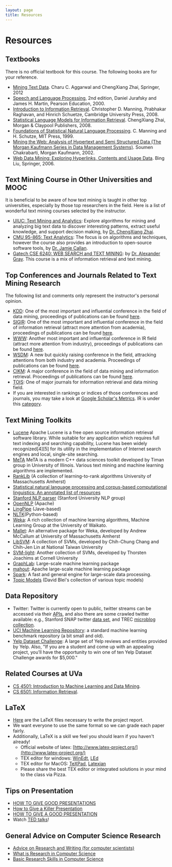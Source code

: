 ```yaml
---
layout: page
title: Resources
---
```

# Resources

## Textbooks
There is no official textbook for this course. The following books are for your reference. 

 - [Mining Text Data](http://www.amazon.com/Mining-Text-Data-Charu-Aggarwal/dp/1461432227/ref=sr_1_1?ie=UTF8&qid=1419222650&sr=8-1&keywords=Mining+Text+Data). Charu C. Aggarwal and  ChengXiang Zhai, Springer, 2012
 - [Speech and Language Processing](http://www.cs.colorado.edu/~martin/slp.html), 2nd edition, Daniel Jurafsky and James H. Martin, Pearson Education, 2000.
 - [Introduction to Information Retrieval](http://nlp.stanford.edu/IR-book/).
   Christopher D. Manning, Prabhakar Raghavan, and Hinrich Schuetze,
   Cambridge University Press, 2008.  
 - [Statistical Language Models for Information Retrieval](http://www.morganclaypool.com/doi/abs/10.2200/S00158ED1V01Y200811HLT001).
   ChengXiang Zhai, Morgan & Claypool Publishers, 2008.
 - [Foundations of Statistical Natural Language Processing](http://nlp.stanford.edu/fsnlp/). C. Manning and H. Schutze,
   MIT Press, 1999. 
 - [Mining the Web: Analysis of Hypertext and Semi Structured Data (The Morgan Kaufmann Series in Data Management Systems)](http://www.cse.iitb.ac.in/~soumen/mining-the-web/). Soumen
   Chakrabarti, Morgan Kaufmann, 2002.
 - [Web Data Mining: Exploring Hyperlinks, Contents and Usage Data](http://www.cs.uic.edu/~liub/WebMiningBook.html). Bing Liu, Springer, 2006.

## Text Mining Course in Other Universities and MOOC
It is beneficial to be aware of how text mining is taught in other top universities, especially by those top researchers in the field. Here is a list of wonderful text mining courses selected by the instructor.

 - [UIUC: Text Mining and Analytics](https://www.coursera.org/course/textanalytics): Explore algorithms for mining and analyzing big text data to discover interesting patterns, extract useful knowledge, and support decision making, by [Dr. ChengXiang Zhai](http://web.engr.illinois.edu/~czhai/). 
 - [CMU 95-865: Text Analytics](http://boston.lti.cs.cmu.edu/classes/95-865/): The focus is on algorithms and techniques, however the course also provides an introduction to open-source software tools, by [Dr. Jamie Callan](http://www.cs.cmu.edu/~callan/).
 - [Gatech CSE 6240: WEB SEARCH and TEXT MINING](http://www.cc.gatech.edu/~agray/6240spr11/): by [Dr. Alexander Gray](http://www.cc.gatech.edu/~agray/). This course is a mix of information retrieval and text mining.
 

## Top Conferences and Journals Related to Text Mining Research
The following list and comments only represent the instructor's personal opinion.

- [KDD](http://www.kdd.org/): One of the most important and influential conference in the field of data mining, proceedings of publications can be found [here](http://dl.acm.org/event.cfm?id=RE160).
- [SIGIR](http://sigir.org/): One of the most important and influential conference in the field of information retrieval (attract more attention from academia), proceedings of publications can be found [here](http://dl.acm.org/event.cfm?id=RE329).
- [WWW](http://www.www2014.wwwconference.org/): Another most important and influential conference in IR field (attract more attention from industry), proceedings of publications can be found [here](http://dl.acm.org/event.cfm?id=RE334).
- [WSDM](http://www.wsdm-conference.org/): A new but quickly raising conference in the field, attracking attentions from both industry and academia. Proceedings of publications can be found [here](http://dl.acm.org/event.cfm?id=RE102).
- [CIKM](http://cikmconference.org/): A major conference in the field of data mining and information retrieval. Proceedings of publications can be found [here](http://dl.acm.org/event.cfm?id=RE302).
- [TOIS](http://tois.acm.org/): One of major journals for information retrieval and data mining field. 
- If you are interested in rankings or indices of those conferences and journals, you may take a look at [Google Scholar's Metrics](http://scholar.google.com/citations?view_op=top_venues&hl=en). IR is under this [category](http://scholar.google.com/citations?view_op=top_venues&hl=en&vq=eng_databasesinformationsystems).

## Text Mining Toolkits

 - [Lucene](http://lucene.apache.org) Apache Lucene is a free open source information retrieval software library. While suitable for any application which requires full text indexing and searching capability, Lucene has been widely recognized[4][5] for its utility in the implementation of Internet search engines and local, single-site searching.
 - [MeTA](http://meta-toolkit.github.io/meta/) MeTA is a modern C++ data sciences toolkit developed by Timan group in University of Illinois. Various text mining and machine learning algorithms are implemented.
 - [RankLib](http://people.cs.umass.edu/~vdang/ranklib.html) (A collection of learning-to-rank algorithms University of Massachusetts Amherst)
 - [Statistical natural language processing and corpus-based computational linguistics: An annotated list of resources](http://www-nlp.stanford.edu/links/statnlp.html)
 - [Stanford NLP parser](http://nlp.stanford.edu/software/lex-parser.shtml) (Stanford University NLP group)
 - [OpenNLP](http://opennlp.apache.org/) (Apache)
 - [LingPipe](http://alias-i.com/lingpipe/) (Jave-based)
 - [NLTK](http://www.nltk.org/)(Python-based)
 - [Weka](http://www.cs.waikato.ac.nz/ml/weka/): A rich collection of machine learning algorithms, Machine Learning Group at the University of Waikato.
 - [Mallet](http://mallet.cs.umass.edu/): An alternative package for Weka, developed by Andrew McCallum at University of Massachusetts Amherst
 - [LibSVM](http://www.csie.ntu.edu.tw/~cjlin/libsvm/): A collection of SVMs, developed by Chih-Chung Chang and Chih-Jen Lin at National Taiwan University
 - [SVM-light](http://svmlight.joachims.org/): Another collection of SVMs, developed by Thorsten Joachims at Cornell University
 - [GraphLab](http://graphlab.org/projects/index.html): Large-scale machine learning package
 - [mahout](http://mahout.apache.org/users/basics/algorithms.html): Apache large-scale machine learning package
 - [Spark](http://spark.apache.org/): A fast and general engine for large-scale data processing.
 - [Topic Models](http://www.cs.princeton.edu/~blei/topicmodeling.html) (David Blei's collection of various topic models)

## Data Repository
 - Twitter: Twitter is currently open to public, twitter streams can be accessed via their [APIs](https://dev.twitter.com/), and also there are some crawled twitter available: e.g., Stanford SNAP twitter [data set](https://dev.twitter.com/), and TREC [microblog collection](http://trec.nist.gov/data/tweets/).
 - [UCI Machine Learning Repository](http://archive.ics.uci.edu/ml/datasets.html): a standard machine learning benchmark repository (a bit small and old).
 - [Yelp Dataset Challenge](http://www.yelp.com/dataset_challenge): A large set of Yelp reviews and entities provided by Yelp. Also, "If you are a student and come up with an appealing project, you’ll have the opportunity to win one of ten Yelp Dataset Challenge awards for $5,000." 


## Related Courses at UVa

 - [CS 4501: Introduction to Machine Learning and Data Mining](http://www.cs.virginia.edu/yanjun/teach/2014f/index.html).
 - [CS 6501: Information Retrieval](http://sifaka.cs.uiuc.edu/~wang296/Course/IR_Fall/).

## LaTeX

 - [Here]({{site.baseurl}}/docs/cs6501-templates.zip) are the LaTeX files necessary to
   write the project report.
 - We want everyone to use the same format so we can grade each paper fairly.
 - Additionally, LaTeX is a skill we feel you should learn if you haven't
   already!
	- Official website of latex: [http://www.latex-project.org/](http://www.latex-project.org/)
	- TEX editor for windows: [WinEdt](http://winedt.com/), [LEd](http://www.latexeditor.org/)
	- TEX editor for MacOS: [TeXPad](https://www.texpadapp.com/), [Latexian](http://tacosw.com/latexian/)
	- Please share the best TEX editor or integrated solutions in your mind to the class via Pizza.


## Tips on Presentation

 - [HOW TO GIVE GOOD PRESENTATIONS](http://acmg.seas.harvard.edu/education/presentations/carlton_presentations.pdf)
 - [How to Give a Killer Presentation](https://hbr.org/2013/06/how-to-give-a-killer-presentation/)
 - [HOW TO GIVE A GOOD PRESENTATION](https://www.princeton.edu/~archss/webpdfs08/BaharMartonosi.pdf)
 - Watch [TED talks](http://www.ted.com/)!


## General Advice on Computer Science Research

 - [Advice on Research and Writing (for computer
   scientists)](http://www.cs.cmu.edu/afs/cs.cmu.edu/user/mleone/web/how-to.html)
 - [What is Research in Computer
   Science](http://www.dcs.gla.ac.uk/~johnson/teaching/research_skills/research.html)
 - [Basic Research Skills in Computer
   Science](http://www.dcs.gla.ac.uk/~johnson/teaching/research_skills/basics.html)
